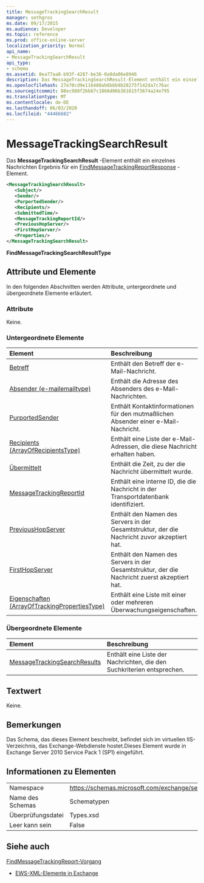 ```yaml
---
title: MessageTrackingSearchResult
manager: sethgros
ms.date: 09/17/2015
ms.audience: Developer
ms.topic: reference
ms.prod: office-online-server
localization_priority: Normal
api_name:
- MessageTrackingSearchResult
api_type:
- schema
ms.assetid: 8ea77aa8-b93f-4287-be36-0a9da06e0946
description: Das MessageTrackingSearchResult-Element enthält ein einzelnes Nachrichten Ergebnis für ein FindMessageTrackingReportResponse-Element.
ms.openlocfilehash: 27e70cd9e11b480ab6bbb9b28275f142da7c76ac
ms.sourcegitcommit: 88ec988f2bb67c1866d06b361615f3674a24e795
ms.translationtype: MT
ms.contentlocale: de-DE
ms.lasthandoff: 06/03/2020
ms.locfileid: "44466682"
---
```

# <a name="messagetrackingsearchresult"></a>MessageTrackingSearchResult

Das **MessageTrackingSearchResult** -Element enthält ein einzelnes Nachrichten Ergebnis für ein [FindMessageTrackingReportResponse](findmessagetrackingreportresponse.md) -Element. 
  
```xml
<MessageTrackingSearchResult>
   <Subject/>
   <Sender/>
   <PurportedSender/>
   <Recipients/>
   <SubmittedTime/>
   <MessageTrackingReportId/>
   <PreviousHopServer/>
   <FirstHopServer/>
   <Properties/>
</MessageTrackingSearchResult>
```

 **FindMessageTrackingSearchResultType**
## <a name="attributes-and-elements"></a>Attribute und Elemente

In den folgenden Abschnitten werden Attribute, untergeordnete und übergeordnete Elemente erläutert.
  
### <a name="attributes"></a>Attribute

Keine.
  
### <a name="child-elements"></a>Untergeordnete Elemente

|**Element**|**Beschreibung**|
|:-----|:-----|
|[Betreff](subject.md) <br/> |Enthält den Betreff der e-Mail-Nachricht.  <br/> |
|[Absender (e-mailemailtype)](sender-emailaddresstype.md) <br/> |Enthält die Adresse des Absenders des e-Mail-Nachrichten.  <br/> |
|[PurportedSender](purportedsender.md) <br/> |Enthält Kontaktinformationen für den mutmaßlichen Absender einer e-Mail-Nachricht.  <br/> |
|[Recipients (ArrayOfRecipientsType)](recipients-arrayofrecipientstype.md) <br/> |Enthält eine Liste der e-Mail-Adressen, die diese Nachricht erhalten haben.  <br/> |
|[Übermittelt](submittedtime.md) <br/> |Enthält die Zeit, zu der die Nachricht übermittelt wurde.  <br/> |
|[MessageTrackingReportId](messagetrackingreportid.md) <br/> |Enthält eine interne ID, die die Nachricht in der Transportdatenbank identifiziert.  <br/> |
|[PreviousHopServer](previoushopserver.md) <br/> |Enthält den Namen des Servers in der Gesamtstruktur, der die Nachricht zuvor akzeptiert hat.  <br/> |
|[FirstHopServer](firsthopserver.md) <br/> |Enthält den Namen des Servers in der Gesamtstruktur, der die Nachricht zuerst akzeptiert hat.  <br/> |
|[Eigenschaften (ArrayOfTrackingPropertiesType)](properties-arrayoftrackingpropertiestype.md) <br/> |Enthält eine Liste mit einer oder mehreren Überwachungseigenschaften.  <br/> |
   
### <a name="parent-elements"></a>Übergeordnete Elemente

|**Element**|**Beschreibung**|
|:-----|:-----|
|[MessageTrackingSearchResults](messagetrackingsearchresults.md) <br/> |Enthält eine Liste der Nachrichten, die den Suchkriterien entsprechen.  <br/> |
   
## <a name="text-value"></a>Textwert

Keine.
  
## <a name="remarks"></a>Bemerkungen

Das Schema, das dieses Element beschreibt, befindet sich im virtuellen IIS-Verzeichnis, das Exchange-Webdienste hostet.Dieses Element wurde in Exchange Server 2010 Service Pack 1 (SP1) eingeführt.
  
## <a name="element-information"></a>Informationen zu Elementen

|||
|:-----|:-----|
|Namespace  <br/> |https://schemas.microsoft.com/exchange/services/2006/types  <br/> |
|Name des Schemas  <br/> |Schematypen  <br/> |
|Überprüfungsdatei  <br/> |Types.xsd  <br/> |
|Leer kann sein  <br/> |False  <br/> |
   
## <a name="see-also"></a>Siehe auch



[FindMessageTrackingReport-Vorgang](findmessagetrackingreport-operation.md)


- [EWS-XML-Elemente in Exchange](ews-xml-elements-in-exchange.md)

